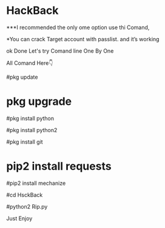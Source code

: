 # HackBack

***I recommended the only ome option use thi Comand, 

*You can crack Target account with passlist. 
and it’s working 

ok Done Let's try Comand line One By One

All Comand Here👇

#pkg update

# pkg upgrade 

#pkg install python 

#pkg install python2

#pkg install git

# pip2 install requests 

#pip2 install mechanize 

#cd HsckBack

#python2 Rip.py


Just Enjoy
